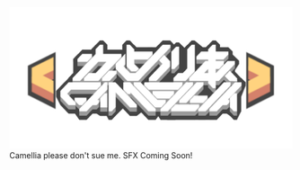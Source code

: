![Image Alt](https://raw.githubusercontent.com/UnknownObjectV2/Camellia-Music-SFX-Pack/refs/heads/main/sprites/ui/logo.png)
Camellia please don't sue me.
SFX Coming Soon!
